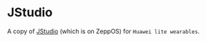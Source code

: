 # JStudio

A copy of [JStudio](https://github.com/jwhgzs/vepp-jstudio) (which is on ZeppOS) for `Huawei lite wearables`.
